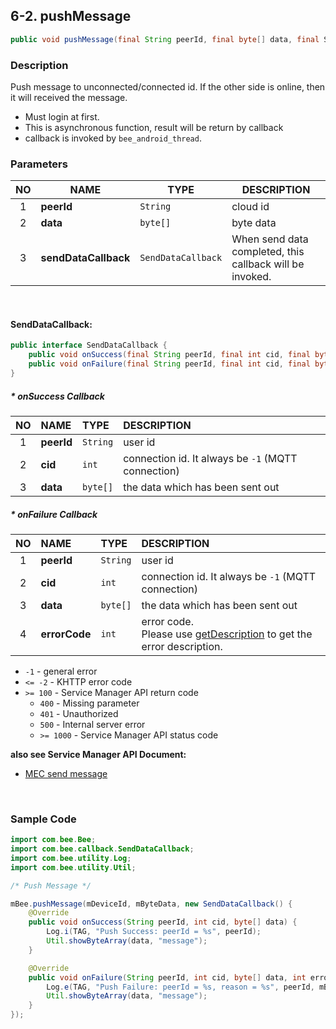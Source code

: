 ## 6-2. pushMessage

```java
public void pushMessage(final String peerId, final byte[] data, final SendDataCallback sendDataCallback);
```

### Description

Push message to unconnected/connected id. If the other side is online, then it will received the message.

* Must login at first.
* This is asynchronous function, result will be return by callback
* callback is invoked by `bee_android_thread`.

### Parameters

| NO | NAME | TYPE | DESCRIPTION |
| :---: | --- | --- | --- |
| 1 | **peerId** | `String` | cloud id |
| 2 | **data** | `byte[]` | byte data |
| 3 | **sendDataCallback** | `SendDataCallback` | When send data completed, this callback will be invoked. |

<br>

#### SendDataCallback:

```java
public interface SendDataCallback {
    public void onSuccess(final String peerId, final int cid, final byte[] data);
    public void onFailure(final String peerId, final int cid, final byte[] data, final int errorCode);
}
```

##### * onSuccess Callback

| NO | NAME | TYPE | DESCRIPTION |
| :---: | :--- | :--- | :--- |
| 1 | **peerId** | `String` | user id |
| 2 | **cid** | `int` | connection id. It always be `-1` (MQTT connection) |
| 3 | **data** | `byte[]` | the data which has been sent out |

##### * onFailure Callback

| NO | NAME | TYPE | DESCRIPTION |
| :---: | :--- | :--- | :--- |
| 1 | **peerId** | `String` | user id |
| 2 | **cid** | `int` | connection id. It always be `-1` (MQTT connection) |
| 3 | **data** | `byte[]` | the data which has been sent out |
| 4 | **errorCode** | `int` | error code. <br> Please use [getDescription](../02_Information/2.5_getDescription.md) to get the error description. |

* `-1`          - general error
* `<= -2`       - KHTTP error code
* `>= 100`      - Service Manager API return code
    * `400`     - Missing parameter
    * `401`     - Unauthorized
    * `500`     - Internal server error
    * `>= 1000` - Service Manager API status code

**also see Service Manager API Document:**
- [MEC send message](https://docs.google.com/a/gemteks.com/document/d/1rcvGr_lrOClHl2cI5TwV8XByEW4tCaK7O5MlxSnHer4/edit#heading=h.9a1nn85am3gi)

<br>

### Sample Code

```java
import com.bee.Bee;
import com.bee.callback.SendDataCallback;
import com.bee.utility.Log;
import com.bee.utility.Util;

/* Push Message */

mBee.pushMessage(mDeviceId, mByteData, new SendDataCallback() {
    @Override
    public void onSuccess(String peerId, int cid, byte[] data) {
        Log.i(TAG, "Push Success: peerId = %s", peerId);
        Util.showByteArray(data, "message");
    }

    @Override
    public void onFailure(String peerId, int cid, byte[] data, int errorCode) {
        Log.e(TAG, "Push Failure: peerId = %s, reason = %s", peerId, mBee.getDescription(errorCode));
        Util.showByteArray(data, "message");
    }
});
```
